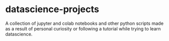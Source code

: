 # datascience-projects
A collection of jupyter and colab notebooks and other python scripts made as a result of personal curiosity or following a tutorial while trying to learn datascience.

